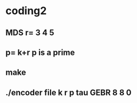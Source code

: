 # coding2
## MDS  r= 3 4 5
## p= k+r  p is a prime 

## make
## ./encoder file k r p tau GEBR  8 8 0

